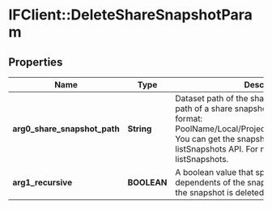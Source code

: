 # IFClient::DeleteShareSnapshotParam

## Properties
Name | Type | Description | Notes
------------ | ------------- | ------------- | -------------
**arg0_share_snapshot_path** | **String** | Dataset path of the share snapshot. The dataset path of a share snapshot has the following format: PoolName/Local/ProjectName@SnapshotName. You can get the snapshotPath from the listSnapshots API. For more information, see listSnapshots.  | 
**arg1_recursive** | **BOOLEAN** | A boolean value that specifies whether dependents of the snapshot are deleted before the snapshot is deleted.  | 


